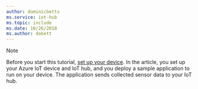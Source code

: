 ```yaml
---
author: dominicbetts
ms.service: iot-hub
ms.topic: include
ms.date: 10/26/2018
ms.author: dobett
---
```

> [!NOTE]
> Before you start this tutorial, [set up your device](../articles/iot-hub/iot-hub-raspberry-pi-web-simulator-get-started.md). In the article, you set up your Azure IoT device and IoT hub, and you deploy a sample application to run on your device. The application sends collected sensor data to your IoT hub.
